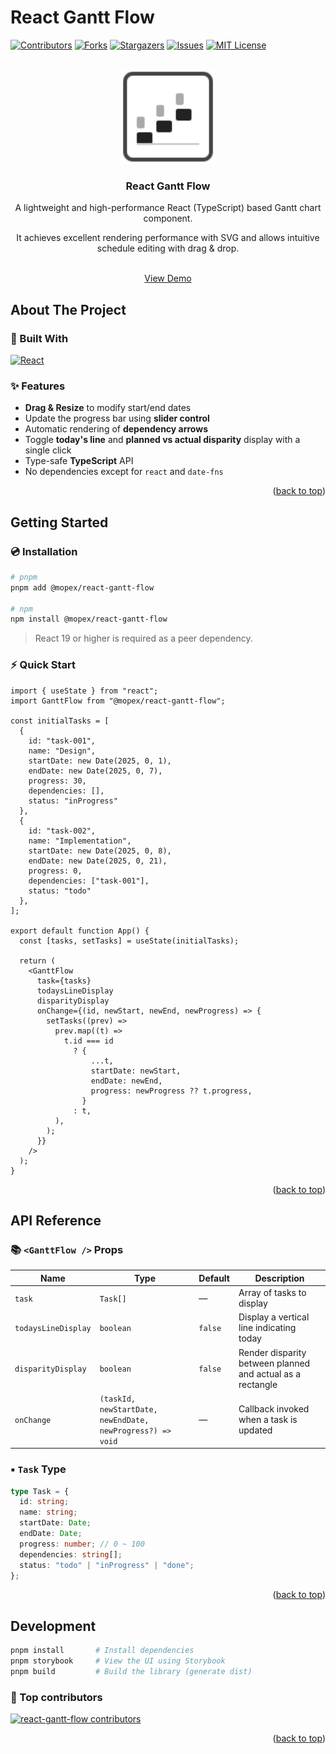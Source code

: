 # React Gantt Flow

<a id="readme-top"></a>

[![Contributors][contributors-shield]][contributors-url]
[![Forks][forks-shield]][forks-url]
[![Stargazers][stars-shield]][stars-url]
[![Issues][issues-shield]][issues-url]
[![MIT License][license-shield]][license-url]

<br />
<div align="center">
  <a href="https://github.com/moppiiiii/react-gantt-flow">
    <img src="images/react-gantt-flow.svg" alt="Logo" width="150" height="150">
  </a>

  <h3 align="center">React Gantt Flow</h3>

  <div>
    <p>A lightweight and high-performance React (TypeScript) based Gantt chart component.</p>
    <p>It achieves excellent rendering performance with SVG and allows intuitive schedule editing with drag & drop.</p>
    <br />
    <a href="https://main--67923016a18edbfb58483060.chromatic.com">View Demo</a>
    <!-- &middot;
    <a href="https://github.com/othneildrew/Best-README-Template/issues/new?labels=bug&template=bug-report---.md">Report Bug</a>
    &middot;
    <a href="https://github.com/othneildrew/Best-README-Template/issues/new?labels=enhancement&template=feature-request---.md">Request Feature</a> -->
  </div>
</div>

## About The Project

### 🔧 Built With

[![React][React.js]][React-url]

### ✨ Features

- **Drag & Resize** to modify start/end dates
- Update the progress bar using **slider control**
- Automatic rendering of **dependency arrows**
- Toggle **today's line** and **planned vs actual disparity** display with a single click
- Type-safe **TypeScript** API
- No dependencies except for `react` and `date-fns`

<p align="right">(<a href="#readme-top">back to top</a>)</p>

## Getting Started

### 💿 Installation

```bash
# pnpm
pnpm add @mopex/react-gantt-flow

# npm
npm install @mopex/react-gantt-flow
```

> React 19 or higher is required as a peer dependency.

### ⚡ Quick Start

```tsx
import { useState } from "react";
import GanttFlow from "@mopex/react-gantt-flow";

const initialTasks = [
  {
    id: "task-001",
    name: "Design",
    startDate: new Date(2025, 0, 1),
    endDate: new Date(2025, 0, 7),
    progress: 30,
    dependencies: [],
    status: "inProgress"
  },
  {
    id: "task-002",
    name: "Implementation",
    startDate: new Date(2025, 0, 8),
    endDate: new Date(2025, 0, 21),
    progress: 0,
    dependencies: ["task-001"],
    status: "todo"
  },
];

export default function App() {
  const [tasks, setTasks] = useState(initialTasks);

  return (
    <GanttFlow
      task={tasks}
      todaysLineDisplay
      disparityDisplay
      onChange={(id, newStart, newEnd, newProgress) => {
        setTasks((prev) =>
          prev.map((t) =>
            t.id === id
              ? {
                  ...t,
                  startDate: newStart,
                  endDate: newEnd,
                  progress: newProgress ?? t.progress,
                }
              : t,
          ),
        );
      }}
    />
  );
}
```

<p align="right">(<a href="#readme-top">back to top</a>)</p>

## API Reference

### 📚 `<GanttFlow />` Props

| Name                | Type                                     | Default   | Description                                               |
| ------------------- | ---------------------------------------- | --------- | --------------------------------------------------------- |
| `task`              | `Task[]`                                 | —         | Array of tasks to display                                 |
| `todaysLineDisplay` | `boolean`                                | `false`   | Display a vertical line indicating today                  |
| `disparityDisplay`  | `boolean`                                | `false`   | Render disparity between planned and actual as a rectangle  |
| `onChange`          | `(taskId, newStartDate, newEndDate, newProgress?) => void` | — | Callback invoked when a task is updated                    |

### ▪️ `Task` Type

```ts
type Task = {
  id: string;
  name: string;
  startDate: Date;
  endDate: Date;
  progress: number; // 0 ~ 100
  dependencies: string[];
  status: "todo" | "inProgress" | "done";
};
```

<p align="right">(<a href="#readme-top">back to top</a>)</p>

## Development

```bash
pnpm install       # Install dependencies
pnpm storybook     # View the UI using Storybook
pnpm build         # Build the library (generate dist)
```

<!-- ## Contributing

Contributions are what make the open source community such an amazing place to learn, inspire, and create. Any contributions you make are **greatly appreciated**.

If you have a suggestion that would make this better, please fork the repo and create a pull request. You can also simply open an issue with the tag "enhancement".
Don't forget to give the project a star! Thanks again!

1. Fork the Project
2. Create your Feature Branch (`git checkout -b feature/AmazingFeature`)
3. Commit your Changes (`git commit -m 'Add some AmazingFeature'`)
4. Push to the Branch (`git push origin feature/AmazingFeature`)
5. Open a Pull Request -->

### 👦 Top contributors

<a href="https://github.com/moppiiiii/react-gantt-flow/graphs/contributors">
  <img src="https://contrib.rocks/image?repo=moppiiiii/react-gantt-flow" alt="react-gantt-flow contributors"/>
</a>

<p align="right">(<a href="#readme-top">back to top</a>)</p>

<!-- MARKDOWN LINKS & IMAGES -->
[contributors-shield]: https://img.shields.io/github/contributors/moppiiiii/react-gantt-flow.svg?style=for-the-badge
[contributors-url]: https://github.com/moppiiiii/react-gantt-flow/graphs/contributors
[forks-shield]: https://img.shields.io/github/forks/moppiiiii/react-gantt-flow.svg?style=for-the-badge
[forks-url]: https://github.com/moppiiiii/react-gantt-flow/forks
[stars-shield]: https://img.shields.io/github/stars/moppiiiii/react-gantt-flow.svg?style=for-the-badge
[stars-url]: https://github.com/moppiiiii/react-gantt-flow/stargazers
[issues-shield]: https://img.shields.io/github/issues/moppiiiii/react-gantt-flow.svg?style=for-the-badge
[issues-url]: https://github.com/moppiiiii/react-gantt-flow/issues
[license-shield]: https://img.shields.io/github/license/moppiiiii/react-gantt-flow.svg?style=for-the-badge
[license-url]: https://github.com/moppiiiii/react-gantt-flow/blob/main/LICENSE
[React.js]: https://img.shields.io/badge/React-20232A?style=for-the-badge&logo=react&logoColor=61DAFB
[React-url]: https://reactjs.org/
